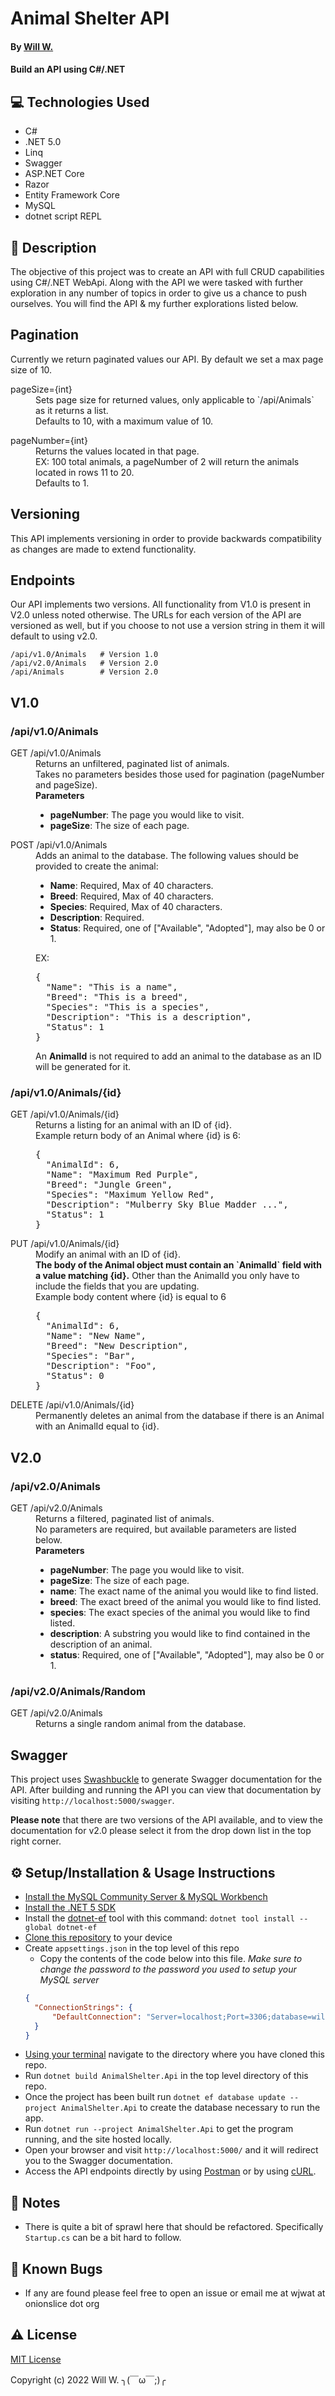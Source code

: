 # Animal Shelter API

#### By [Will W.](https://wjwat.com/)

#### Build an API using C#/.NET

## :computer: Technologies Used

* C#
* .NET 5.0
* Linq
* Swagger
* ASP.NET Core
* Razor
* Entity Framework Core
* MySQL
* dotnet script REPL

## :memo: Description

The objective of this project was to create an API with full CRUD capabilities using C#/.NET WebApi. Along with the API we were tasked with further exploration in any number of topics in order to give us a chance to push ourselves. You will find the API & my further explorations listed below.

## Pagination

Currently we return paginated values our API. By default we set a max page size of 10.

<dl>
  <dt>pageSize={int}</dt>
  <dd>Sets page size for returned values, only applicable to
  `/api/Animals` as it returns a list.</dd>
  <dd>Defaults to 10, with a maximum value of 10.</dd>
</dl>
<dl>
  <dt>pageNumber={int}</dt>
  <dd>Returns the values located in that page.</dd>
  <dd>EX: 100 total animals, a pageNumber of 2 will return
  the animals located in rows 11 to 20.</dd>
  <dd>Defaults to 1.</dd>
</dl>

## Versioning

This API implements versioning in order to provide backwards compatibility as changes are made to extend functionality.

## Endpoints

Our API implements two versions. All functionality from V1.0 is present in V2.0 unless noted otherwise. The URLs for each version of the API are versioned as well, but if you choose to not use a version string in them it will default to using v2.0.

```
/api/v1.0/Animals   # Version 1.0
/api/v2.0/Animals   # Version 2.0
/api/Animals        # Version 2.0
```

## V1.0

### /api/v1.0/Animals

<dl>
 <dt>GET /api/v1.0/Animals</dt>
 <dd>Returns an unfiltered, paginated list of animals.</dd>
 <dd>Takes no parameters besides those used for pagination (pageNumber and pageSize).</dd>
 <dd><b>Parameters</b>
  <ul>
   <li><b>pageNumber</b>: The page you would like to visit.</li>
   <li><b>pageSize</b>: The size of each page.</li>
  </ul>
 </dd>

 <dt>POST /api/v1.0/Animals</dt>
 <dd>Adds an animal to the database. The following values should be provided to create the animal:</dd>
 <dd>
  <ul>
    <li><b>Name</b>: Required, Max of 40 characters.</li>
    <li><b>Breed</b>: Required, Max of 40 characters.</li>
    <li><b>Species</b>: Required, Max of 40 characters.</li>
    <li><b>Description</b>: Required.</li>
    <li><b>Status</b>: Required, one of ["Available", "Adopted"], may also be 0 or 1.</li>
  </ul>
 </dd>
 <dd>EX:
<codeblock>
<pre>{
  "Name": "This is a name",
  "Breed": "This is a breed",
  "Species": "This is a species",
  "Description": "This is a description",
  "Status": 1
}</pre></codeblock>
  </dd>
  <dd>An <b>AnimalId</b> is not required to add an animal to the database as an ID will be generated for it.</dd>
</dl>

### /api/v1.0/Animals/{id}

<dl>
  <dt>GET /api/v1.0/Animals/{id}</dt>
  <dd>Returns a listing for an animal with an ID of {id}.</dd>
  <dd>Example return body of an Animal where {id} is 6:
<codeblock><pre>{
  "AnimalId": 6,
  "Name": "Maximum Red Purple",
  "Breed": "Jungle Green",
  "Species": "Maximum Yellow Red",
  "Description": "Mulberry Sky Blue Madder ...",
  "Status": 1
}</pre></codeblock>
  </dd>

  <dt>PUT /api/v1.0/Animals/{id}</dt>
  <dd>Modify an animal with an ID of {id}.</dd>
  <dd><b>The body of the Animal object must contain an `AnimalId` field with a value matching {id}.</b> Other than the AnimalId you only have to include the fields that you are updating.</dd>
  <dd>Example body content where {id} is equal to 6
<codeblock><pre>{
  "AnimalId": 6,
  "Name": "New Name",
  "Breed": "New Description",
  "Species": "Bar",
  "Description": "Foo",
  "Status": 0
}</pre></codeblock>
  </dd>

  <dt>DELETE /api/v1.0/Animals/{id}</dt>
  <dd>Permanently deletes an animal from the database if there is an Animal with an AnimalId equal to {id}.</dd>
</dl>

## V2.0

### /api/v2.0/Animals

<dl>
 <dt>GET /api/v2.0/Animals</dt>
 <dd>Returns a filtered, paginated list of animals.</dd>
 <dd>No parameters are required, but available parameters are listed below.</dd>
 <dd><b>Parameters</b>
  <ul>
    <li><b>pageNumber</b>: The page you would like to visit.</li>
    <li><b>pageSize</b>: The size of each page.</li>
    <li><b>name</b>: The exact name of the animal you would like to find listed.</li>
    <li><b>breed</b>: The exact breed of the animal you would like to find listed.</li>
    <li><b>species</b>: The exact species of the animal you would like to find listed.</li>
    <li><b>description</b>: A substring you would like to find contained in the description of an animal.</li>
    <li><b>status</b>: Required, one of ["Available", "Adopted"], may also be 0 or 1.</li>
  </ul>
 </dd>
</dl>

### /api/v2.0/Animals/Random

<dl>
 <dt>GET /api/v2.0/Animals</dt>
 <dd>Returns a single random animal from the database.</dd>
</dl>

## Swagger

This project uses [Swashbuckle](https://docs.microsoft.com/en-us/aspnet/core/tutorials/getting-started-with-swashbuckle?view=aspnetcore-6.0&tabs=visual-studio) to generate Swagger documentation for the API. After building and running the API you can view that documentation by visiting `http://localhost:5000/swagger`.

**Please note** that there are two versions of the API available, and to view the documentation for v2.0 please select it from the drop down list in the top right corner.

## :gear: Setup/Installation & Usage Instructions

- [Install the MySQL Community Server & MySQL Workbench](https://dev.mysql.com/downloads/mysql/)
- [Install the .NET 5 SDK](https://www.learnhowtoprogram.com/c-and-net/getting-started-with-c/installing-c-and-net)
- Install the [dotnet-ef](https://docs.microsoft.com/en-us/ef/core/cli/dotnet) tool with this command: `dotnet tool install --global dotnet-ef`
- [Clone this
  repository](https://docs.github.com/en/repositories/creating-and-managing-repositories/cloning-a-repository)
  to your device
- Create `appsettings.json` in the top level of this repo
  - Copy the contents of the code below into this file. *Make sure to change the password to the password you used to setup your MySQL server*
  ```JSON
  {
    "ConnectionStrings": {
        "DefaultConnection": "Server=localhost;Port=3306;database=will_watkins;uid=root;pwd=<PASSWORD>;"
    }
  }
  ```
- [Using your
  terminal](https://www.freecodecamp.org/news/how-you-can-be-more-productive-right-now-using-bash-29a976fb1ab4/)
  navigate to the directory where you have cloned this repo.
- Run `dotnet build AnimalShelter.Api` in the top level directory of this repo.
- Once the project has been built run `dotnet ef database update --project AnimalShelter.Api` to create the database necessary to run the app.
- Run `dotnet run --project AnimalShelter.Api` to get the program running, and the site hosted locally.
- Open your browser and visit `http://localhost:5000/` and it will redirect you to the Swagger documentation.
- Access the API endpoints directly by using [Postman](https://www.geeksforgeeks.org/basics-of-api-testing-using-postman/) or by using [cURL](https://www.codepedia.org/ama/how-to-test-a-rest-api-from-command-line-with-curl/).

## :page_facing_up: Notes

- There is quite a bit of sprawl here that should be refactored. Specifically `Startup.cs` can be a bit hard to follow.

## :lady_beetle: Known Bugs

* If any are found please feel free to open an issue or email me at wjwat at
  onionslice dot org

## :warning: License

[MIT License](https://opensource.org/licenses/MIT)

Copyright (c) 2022 Will W. ╮(￣ω￣;)╭
